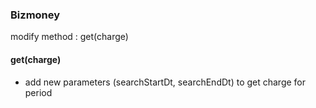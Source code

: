 ### Bizmoney
modify method : get(charge)

#### get(charge)
  * add new parameters (searchStartDt, searchEndDt) to get charge for period 

